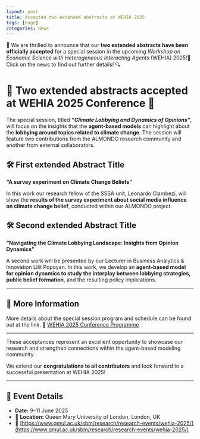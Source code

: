 ```yaml
---
layout: post
title: Accepted two extended abstracts at WEHIA 2025
tags: [Page]
categories: News
---
```


📣 We are thrilled to announce that our **two extended abstracts have been officially accepted** for a special session in the upcoming *Workshop on Economic Science with Heterogeneous Interacting Agents* (WEHIA) 2025!📝 Click on the news to find out further details! 🔍




# 📢 Two extended abstracts accepted at WEHIA 2025 Conference 🎉
The special session, titled ***“Climate Lobbying and Dynamics of Opinions”***, will focus on the insights that the **agent-based models** can highlight about the **lobbying around topics related to climate change**. The session will feature two contributions from the ALMONDO research community and another from external collaborators.

## 🛠 First extended Abstract Title 
**“A survey experiment on Climate Change Beliefs”**

In this work our research fellow of the SSSA unit, Leonardo Ciambezi, will show the **results of the survey experiment about social media influence on climate change belief**, conducted within our ALMONDO project. 

## 🛠 Second extended Abstract Title 
**“Navigating the Climate Lobbying Landscape: Insights from Opinion Dynamics”**

A second work will be presented by our Lecturer in Business Analytics & Innovation Lilit Popoyan. In this work, we develop an **agent-based model for opinion dynamics to study the interplay between lobbying strategies, public belief formation**, and the resulting policy implications.


---

## 📄 More Information
More details about the special session program and schedule can be found out at the link.
🔗 [WEHIA 2025 Conference Programme](https://docs.google.com/document/d/11ZgEEH4g2n56QCNdUBDQOlNdQ7sb4IBSmDptDEw7zZc/edit?tab=t.0 )



---

These acceptances represent an excellent opportunity to showcase our research and strengthen connections within the agent-based modeling community.

We extend our **congratulations to all contributors** and look forward to a successful presentation at WEHIA 2025!

---

## 📅 Event Details
- **Date:** 9–11 June 2025  
- 📍 **Location:** Queen Mary University of London, London, UK
- 🔗 [https://www.qmul.ac.uk/sbm/research/research-events/wehia-2025/](https://www.qmul.ac.uk/sbm/research/research-events/wehia-2025/)